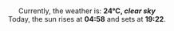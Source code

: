 <p  align="center"><br/>Currently, the weather is: <b> 24°C, <i>clear sky</i></b></br>Today, the sun rises at <b>04:58</b> and sets at <b>19:22</b>.</p>